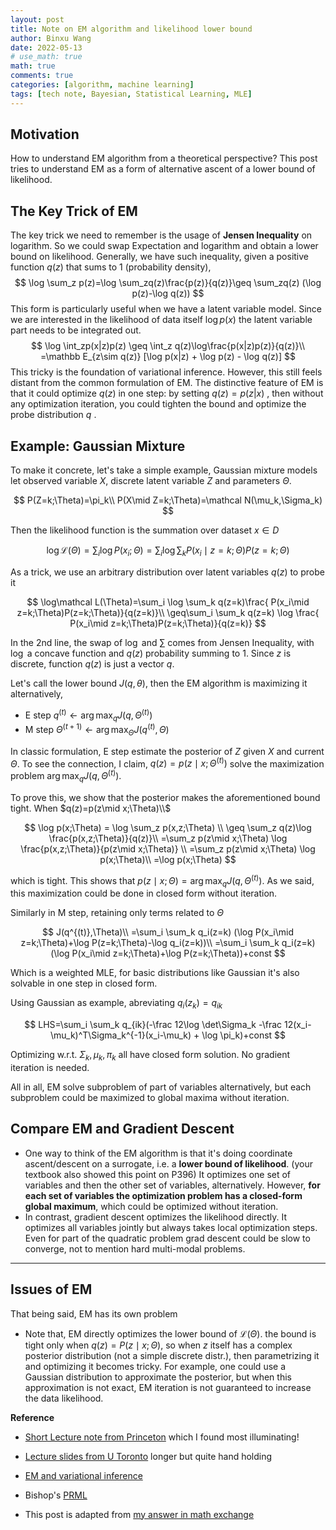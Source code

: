 ```yaml
---
layout: post
title: Note on EM algorithm and likelihood lower bound
author: Binxu Wang
date: 2022-05-13
# use_math: true
math: true
comments: true
categories: [algorithm, machine learning]
tags: [tech note, Bayesian, Statistical Learning, MLE]
---
```


## Motivation

How to understand EM algorithm from a theoretical perspective? This post tries to understand EM as a form of alternative ascent of a lower bound of likelihood. 

## The Key Trick of EM

The key trick we need to remember is the usage of **Jensen Inequality** on logarithm. So we could swap Expectation and logarithm and obtain a lower bound on likelihood. Generally, we have such inequality, given a positive function $q(z)$ that sums to $1$ (probability density), 
$$
\log \sum_z p(z)=\log \sum_zq(z)\frac{p(z)}{q(z)}\geq \sum_zq(z) (\log p(z)-\log q(z))
$$
This form is particularly useful when we have a latent variable model. Since we are interested in the likelihood of data itself $\log p(x)$ the latent variable part needs to be integrated out. 
$$
\log \int_zp(x|z)p(z) \geq \int_z q(z)\log\frac{p(x|z)p(z)}{q(z)}\\
=\mathbb E_{z\sim q(z)} [\log p(x|z) + \log p(z) - \log q(z)]
$$
This tricky is the foundation of variational inference. However, this still feels distant from the common formulation of EM. The distinctive feature of EM is that it could optimize $q(z)$ in one step: by setting $q(z)=p(z|x)$ , then without any optimization iteration, you could tighten the bound and optimize the probe distribution $q$ . 

## Example: Gaussian Mixture

To make it concrete, let's take a simple example, Gaussian mixture models let observed variable $X$, discrete latent variable $Z$ and parameters $\Theta$. 

$$
P(Z=k;\Theta)=\pi_k\\
P(X\mid Z=k;\Theta)=\mathcal N(\mu_k,\Sigma_k)
$$

Then the likelihood function is the summation over dataset $x\in D$

$$
\log\mathcal L(\Theta)=\sum_i \log P(x_i;\Theta)=\sum_i \log \sum_k P(x_i\mid z=k;\Theta)P(z=k;\Theta)
$$

As a trick, we use an arbitrary distribution over latent variables $q(z)$ to probe it 

$$
\log\mathcal L(\Theta)=\sum_i \log \sum_k q(z=k)\frac{ P(x_i\mid z=k;\Theta)P(z=k;\Theta)}{q(z=k)}\\
\geq\sum_i \sum_k q(z=k) \log \frac{ P(x_i\mid z=k;\Theta)P(z=k;\Theta)}{q(z=k)}
$$

In the 2nd line, the swap of $\log$ and $\sum$ comes from Jensen Inequality, with $\log$ a concave function and $q(z)$ probability summing to $1$. Since $z$ is discrete, function $q(z)$ is just a vector $q$. 

Let's call the lower bound $J(q,\theta)$, then the EM algorithm is maximizing it alternatively, 

* E step $q^{(t)}\gets \arg\max_q J(q,\Theta^{(t)})$
* M step $\Theta^{(t+1)}\gets \arg\max_\Theta J(q^{(t)},\Theta)$

In classic formulation, E step estimate the posterior of $Z$ given $X$ and current $\Theta$. To see the connection, I claim, $q(z)=p(z\mid x;\Theta^{(t)})$ solve the maximization problem $\arg\max_q J(q,\Theta^{(t)})$. 

To prove this, we show that the posterior makes the aforementioned bound tight. When $q(z)=p(z\mid x;\Theta)\\$

$$
\log p(x;\Theta) = \log \sum_z p(x,z;\Theta) \\
\geq \sum_z q(z)\log \frac{p(x,z;\Theta)}{q(z)}\\
=\sum_z p(z\mid x;\Theta) \log \frac{p(x,z;\Theta)}{p(z\mid x;\Theta)} \\
=\sum_z p(z\mid x;\Theta) \log p(x;\Theta)\\
=\log p(x;\Theta)
$$

which is tight. This shows that $p(z\mid x;\Theta)=\arg\max_q J(q,\Theta^{(t)})$. As we said, this maximization could be done in closed form without iteration. 

Similarly in M step, retaining only terms related to $\Theta$

$$
J(q^{(t)},\Theta)\\
=\sum_i \sum_k q_i(z=k) (\log P(x_i\mid z=k;\Theta)+\log P(z=k;\Theta)-\log q_i(z=k))\\
=\sum_i \sum_k q_i(z=k) (\log P(x_i\mid z=k;\Theta)+\log P(z=k;\Theta))+const 
$$

Which is a weighted MLE, for basic distributions like Gaussian it's also solvable in one step in closed form. 

Using Gaussian as example, abreviating $q_i(z_k)=q_{ik}$

$$
LHS=\sum_i \sum_k q_{ik}(-\frac 12\log \det\Sigma_k  -\frac 12(x_i-\mu_k)^T\Sigma_k^{-1}(x_i-\mu_k) + \log \pi_k)+const
$$

Optimizing w.r.t. $\Sigma_k,\mu_k,\pi_k$ all have closed form solution. No gradient iteration is needed. 

All in all, EM solve subproblem of part of variables alternatively, but each subproblem could be maximized to global maxima without iteration.  

## Compare EM and Gradient Descent

* One way to think of the EM algorithm is that it's doing coordinate ascent/descent on a surrogate, i.e. a **lower bound of likelihood**. (your textbook also showed this point on P396) It optimizes one set of variables and then the other set of variables, alternatively. However, **for each set of variables the optimization problem has a closed-form global maximum**, which could be optimized without iteration. 
* In contrast, gradient descent optimizes the likelihood directly. It optimizes all variables jointly but always takes local optimization steps. Even for part of the quadratic problem grad descent could be slow to converge, not to mention hard multi-modal problems.

----

## Issues of EM

That being said, EM has its own problem
* Note that, EM directly optimizes the lower bound of $\mathcal L(\Theta)$. the bound is tight only when $q(z)=P(z\mid x;\Theta)$, so when $z$ itself has a complex posterior distribution (not a simple discrete distr.), then parametrizing it and optimizing it becomes tricky. For example, one could use a Gaussian distribution to approximate the posterior, but when this approximation is not exact, EM iteration is not guaranteed to increase the data likelihood. 

**Reference**
* [Short Lecture note from Princeton](https://www.cs.princeton.edu/courses/archive/spring08/cos424/scribe_notes/0311b) which I found most illuminating!
* [Lecture slides from U Toronto](https://www.cs.toronto.edu/~jlucas/teaching/csc411/lectures/lec15_16_handout.pdf) longer but quite hand holding
* [EM and variational inference](https://chrischoy.github.io/research/Expectation-Maximization-and-Variational-Inference/)
* Bishop's [PRML](https://www.microsoft.com/en-us/research/people/cmbishop/prml-book/) 

* This post is adapted from [my answer in math exchange](https://math.stackexchange.com/questions/4444592/em-algorithm-vs-gradient-descent/4450007#4450007)

